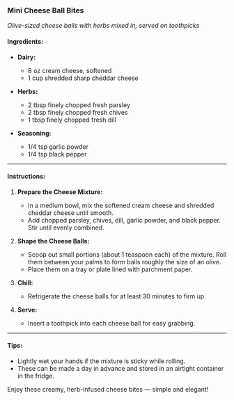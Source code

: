 ### **Mini Cheese Ball Bites**
*Olive-sized cheese balls with herbs mixed in, served on toothpicks*

#### **Ingredients:**
- **Dairy:**
    - 8 oz cream cheese, softened
    - 1 cup shredded sharp cheddar cheese

- **Herbs:**
    - 2 tbsp finely chopped fresh parsley
    - 2 tbsp finely chopped fresh chives
    - 1 tbsp finely chopped fresh dill

- **Seasoning:**
    - 1/4 tsp garlic powder
    - 1/4 tsp black pepper

---

#### **Instructions:**
1. **Prepare the Cheese Mixture:**
    - In a medium bowl, mix the softened cream cheese and shredded cheddar cheese until smooth.
    - Add chopped parsley, chives, dill, garlic powder, and black pepper. Stir until evenly combined.

2. **Shape the Cheese Balls:**
    - Scoop out small portions (about 1 teaspoon each) of the mixture. Roll them between your palms to form balls roughly the size of an olive.
    - Place them on a tray or plate lined with parchment paper.

3. **Chill:**
    - Refrigerate the cheese balls for at least 30 minutes to firm up.

4. **Serve:**
    - Insert a toothpick into each cheese ball for easy grabbing.

---

#### **Tips:**
- Lightly wet your hands if the mixture is sticky while rolling.
- These can be made a day in advance and stored in an airtight container in the fridge.

Enjoy these creamy, herb-infused cheese bites — simple and elegant!